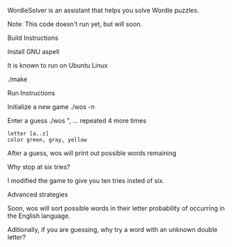 WordleSolver is an assistant that helps you solve Wordle puzzles.

Note: This code doesn't run yet, but will soon.

Build Instructions

  Install GNU aspell
  
  It is known to run on Ubuntu Linux

  ./make

Run Instructions

  Initialize a new game
  	     ./wos -n

  Enter a guess
  	./wos "<letter>,<color> ... repeated 4 more times

	letter [a..z]
	color green, gray, yellow

  After a guess, wos will print out possible words remaining

Why stop at six tries?

  I modified the game to give you ten tries insted of six.

Advanced strategies

  Soon, wos will sort possible words in their letter probability of
  occurring in the English language.

  Aditionally, if you are guessing, why try a word with an unknown
  double letter?
